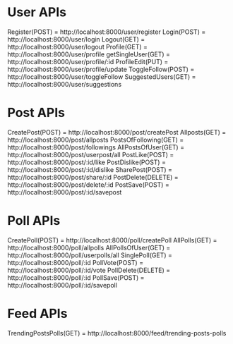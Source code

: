 # User APIs
Register(POST) = http://localhost:8000/user/register
Login(POST) = http://localhost:8000/user/login
Logout(GET) = http://localhost:8000/user/logout
Profile(GET) = http://localhost:8000/user/profile
getSingleUser(GET) = http://localhost:8000/user/profile/:id
ProfileEdit(PUT) = http://localhost:8000/user/profile/update
ToggleFollow(POST) = http://localhost:8000/user/toggleFollow
SuggestedUsers(GET) = http://localhost:8000/user/suggestions


# Post APIs
CreatePost(POST) = http://localhost:8000/post/createPost
Allposts(GET) = http://localhost:8000/post/allposts
PostsOfFollowing(GET) = http://localhost:8000/post/followings
AllPostsOfUser(GET) = http://localhost:8000/post/userpost/all
PostLike(POST) = http://localhost:8000/post/:id/like
PostDislike(POST) = http://localhost:8000/post/:id/dislike
SharePost(POST) = http://localhost:8000/post/share/:id
PostDelete(DELETE) = http://localhost:8000/post/delete/:id
PostSave(POST) = http://localhost:8000/post/:id/savepost

# Poll APIs
CreatePoll(POST) = http://localhost:8000/poll/createPoll
AllPolls(GET) = http://localhost:8000/poll/allpolls
AllPollsOfUser(GET) = http://localhost:8000/poll/userpolls/all
SinglePoll(GET) = http://localhost:8000/poll/:id
PollVote(POST) = http://localhost:8000/poll/:id/vote
PollDelete(DELETE) = http://localhost:8000/poll/:id
PollSave(POST) = http://localhost:8000/poll/:id/savepoll

# Feed APIs
TrendingPostsPolls(GET) = http://localhost:8000/feed/trending-posts-polls

